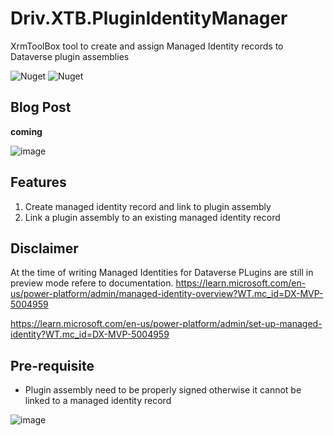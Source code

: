 # Driv.XTB.PluginIdentityManager
XrmToolBox tool to create and assign Managed Identity records to Dataverse plugin assemblies

![Nuget](https://img.shields.io/nuget/dt/Driv.XTB.PluginIdentityManager) ![Nuget](https://img.shields.io/nuget/v/Driv.XTB.PluginIdentityManager)

## Blog Post
**coming**

![image](https://github.com/user-attachments/assets/c7821fb3-fc7f-45af-ada4-26b016d36cfd)




## Features
1. Create managed identity record and link to plugin assembly
2. Link a plugin assembly to an existing managed identity record
 


 ## Disclaimer
 At the time of writing Managed Identities for Dataverse PLugins are still in preview mode refere to documentation.
 https://learn.microsoft.com/en-us/power-platform/admin/managed-identity-overview?WT.mc_id=DX-MVP-5004959
 
 https://learn.microsoft.com/en-us/power-platform/admin/set-up-managed-identity?WT.mc_id=DX-MVP-5004959

 ## Pre-requisite
- Plugin assembly need to be properly signed otherwise it cannot be linked to a managed identity record
  
![image](https://github.com/user-attachments/assets/b7119a3c-b343-4693-809a-a03561074e1d)
